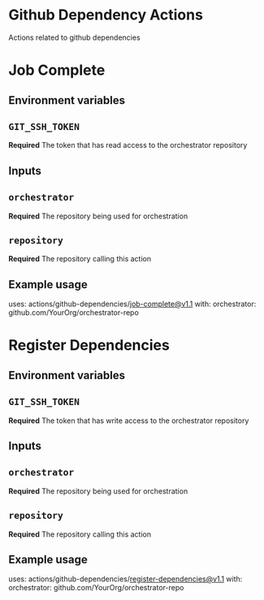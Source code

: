 # Github Dependency Actions

Actions related to github dependencies

# Job Complete

## Environment variables

## `GIT_SSH_TOKEN`

**Required** The token that has read access to the orchestrator repository

## Inputs

## `orchestrator`

**Required** The repository being used for orchestration

## `repository`

**Required** The repository calling this action

## Example usage

uses: actions/github-dependencies/job-complete@v1.1
with:
  orchestrator: github.com/YourOrg/orchestrator-repo


# Register Dependencies

## Environment variables

## `GIT_SSH_TOKEN`

**Required** The token that has write access to the orchestrator repository

## Inputs

## `orchestrator`

**Required** The repository being used for orchestration

## `repository`

**Required** The repository calling this action

## Example usage

uses: actions/github-dependencies/register-dependencies@v1.1
with:
  orchestrator: github.com/YourOrg/orchestrator-repo